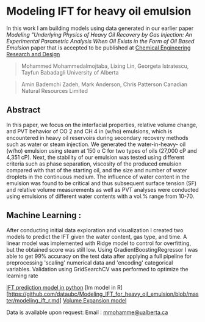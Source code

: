 # Modeling IFT for heavy oil emulsion
In this work I am building models using data generated in our earlier paper *Modeling "Underlying Physics of Heavy Oil Recovery by Gas Injection: An Experimental Parametric Analysis When Oil Exists in the Form of Oil Based Emulsion* paper that is accepted to be published at [Chemical Engineering Research and Design](https://www.journals.elsevier.com/chemical-engineering-research-and-design)

> Mohammed Mohammedalmojtaba, Lixing Lin, Georgeta Istratescu, Tayfun Babadagli
> University of Alberta

> Amin Bademchi Zadeh, Mark Anderson, Chris Patterson
> Canadian Natural Resources Limited


**Abstract**
---

In this paper, we focus on the interfacial properties, relative volume change, and PVT behavior
of CO 2 and CH 4 in (w/ho) emulsions, which is encountered in heavy oil reservoirs during
secondary recovery methods such as water or steam injection. We generated the water-in-heavy-
oil (w/ho) emulsion using steam at 150 o C for two types of oils (27,000 cP and 4,351 cP). Next,
the stability of our emulsion was tested using different criteria such as phase separation, viscosity
of the produced emulsion compared with that of the starting oil, and the size and number of
water droplets in the continuous medium. The influence of water content in the emulsion was
found to be critical and thus subsequent surface tension (SF) and relative volume measurements
as well as PVT analyses were conducted using emulsions of different water contents with a
vol.% range from 10-70.

Machine Learning :
---

After conducting initial data exploration and visualization I created two models to predict the IFT given the water content, gas type, and time. A linear model was implemented with Ridge model to control for overfitting, but the obtained score was still low. Using GradientBoostingRegressor I was able to get 99% accuracy on the test data after applying a full pipeline for preprocessing 'scaling' numerical data and 'encoding' categorical variables. Validation using GridSearchCV was performed to optimize the learning rate

[IFT prediction model in python](https://github.com/dataubc/Modeling_IFT_for_heavy_oil_emulsion/blob/master/modeling_ift_python.ipynb)
[lm model in R][https://github.com/dataubc/Modeling_IFT_for_heavy_oil_emulsion/blob/master/modeling_ift_r.md]
[Volume Expansion model](https://github.com/dataubc/Modeling_IFT_for_heavy_oil_emulsion/blob/master/modeling_ift_r.md)


Data is available upon request:
Email : mmohamme@ualberta.ca
